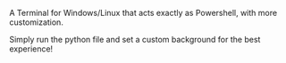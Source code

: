 A Terminal for Windows/Linux that acts exactly as Powershell, with more customization. 

Simply run the python file and set a custom background for the best experience!
